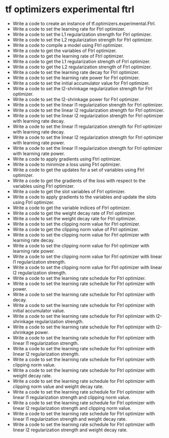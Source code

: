 # tf optimizers experimental ftrl

- Write a code to create an instance of tf.optimizers.experimental.Ftrl.
- Write a code to set the learning rate for Ftrl optimizer.
- Write a code to set the L1 regularization strength for Ftrl optimizer.
- Write a code to set the L2 regularization strength for Ftrl optimizer.
- Write a code to compile a model using Ftrl optimizer.
- Write a code to get the variables of Ftrl optimizer.
- Write a code to get the learning rate of Ftrl optimizer.
- Write a code to get the L1 regularization strength of Ftrl optimizer.
- Write a code to get the L2 regularization strength of Ftrl optimizer.
- Write a code to set the learning rate decay for Ftrl optimizer.
- Write a code to set the learning rate power for Ftrl optimizer.
- Write a code to set the initial accumulator value for Ftrl optimizer.
- Write a code to set the l2-shrinkage regularization strength for Ftrl optimizer.
- Write a code to set the l2-shrinkage power for Ftrl optimizer.
- Write a code to set the linear l1 regularization strength for Ftrl optimizer.
- Write a code to set the linear l2 regularization strength for Ftrl optimizer.
- Write a code to set the linear l2 regularization strength for Ftrl optimizer with learning rate decay.
- Write a code to set the linear l1 regularization strength for Ftrl optimizer with learning rate decay.
- Write a code to set the linear l2 regularization strength for Ftrl optimizer with learning rate power.
- Write a code to set the linear l1 regularization strength for Ftrl optimizer with learning rate power.
- Write a code to apply gradients using Ftrl optimizer.
- Write a code to minimize a loss using Ftrl optimizer.
- Write a code to get the updates for a set of variables using Ftrl optimizer.
- Write a code to get the gradients of the loss with respect to the variables using Ftrl optimizer.
- Write a code to get the slot variables of Ftrl optimizer.
- Write a code to apply gradients to the variables and update the slots using Ftrl optimizer.
- Write a code to get the variable indices of Ftrl optimizer.
- Write a code to get the weight decay rate of Ftrl optimizer.
- Write a code to set the weight decay rate for Ftrl optimizer.
- Write a code to set the clipping norm value for Ftrl optimizer.
- Write a code to get the clipping norm value of Ftrl optimizer.
- Write a code to set the clipping norm value for Ftrl optimizer with learning rate decay.
- Write a code to set the clipping norm value for Ftrl optimizer with learning rate power.
- Write a code to set the clipping norm value for Ftrl optimizer with linear l1 regularization strength.
- Write a code to set the clipping norm value for Ftrl optimizer with linear l2 regularization strength.
- Write a code to set the learning rate schedule for Ftrl optimizer.
- Write a code to set the learning rate schedule for Ftrl optimizer with power.
- Write a code to set the learning rate schedule for Ftrl optimizer with decay.
- Write a code to set the learning rate schedule for Ftrl optimizer with initial accumulator value.
- Write a code to set the learning rate schedule for Ftrl optimizer with l2-shrinkage regularization strength.
- Write a code to set the learning rate schedule for Ftrl optimizer with l2-shrinkage power.
- Write a code to set the learning rate schedule for Ftrl optimizer with linear l1 regularization strength.
- Write a code to set the learning rate schedule for Ftrl optimizer with linear l2 regularization strength.
- Write a code to set the learning rate schedule for Ftrl optimizer with clipping norm value.
- Write a code to set the learning rate schedule for Ftrl optimizer with weight decay rate.
- Write a code to set the learning rate schedule for Ftrl optimizer with clipping norm value and weight decay rate.
- Write a code to set the learning rate schedule for Ftrl optimizer with linear l1 regularization strength and clipping norm value.
- Write a code to set the learning rate schedule for Ftrl optimizer with linear l2 regularization strength and clipping norm value.
- Write a code to set the learning rate schedule for Ftrl optimizer with linear l1 regularization strength and weight decay rate.
- Write a code to set the learning rate schedule for Ftrl optimizer with linear l2 regularization strength and weight decay rate.